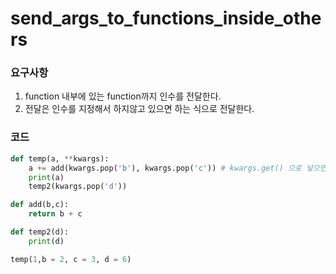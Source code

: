 # send_args_to_functions_inside_others

### 요구사항
   1. function 내부에 있는 function까지 인수를 전달한다.
   2. 전달은 인수를 지정해서 하지않고 있으면 하는 식으로 전달한다.
   
### 코드
```python
def temp(a, **kwargs):
    a += add(kwargs.pop('b'), kwargs.pop('c')) # kwargs.get() 으로 넣으면, kwargs에 없을경우 None을 전달하는 식으로 할 수있다.
    print(a)
    temp2(kwargs.pop('d'))

def add(b,c):
    return b + c

def temp2(d):
    print(d)

temp(1,b = 2, c = 3, d = 6)
```
